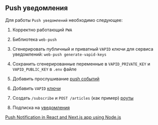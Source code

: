 ## Push уведомления

Для работы `Push уведомлений` необходимо следующее:

1. Корректно работающий `PWA`

2. Библиотека `web-push`

3. Сгенерировать публичный и приватный `VAPID` ключи для сервиса уведомлений: ```web-push generate-vapid-keys```

4. Сохранить сгенерированные переменные в `VAPID_PRIVATE_KEY` и `VAPID_PUBLIC_KEY` в `.env` файле

5. Добавить прослушивание [push событий](../public/service-worker.js)

6. Добавить `VAPID` [ключи](../json-server/index.js)

7. Создать `/subscribe` и `POST /articles` (как пример) [роуты](../json-server/index.js)

8. Подписка на [уведомления](../src/index.tsx)

[Push Notification in React and Next.js app using Node.js](https://medium.com/@rajreetesh7/push-notification-in-react-and-next-js-app-using-node-js-da39ad1332ef)